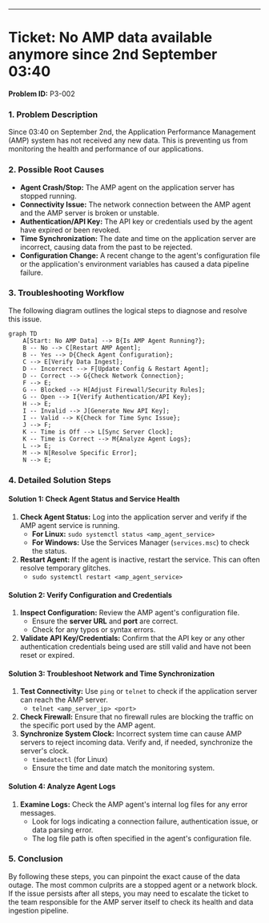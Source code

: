 
-----

# Ticket: No AMP data available anymore since 2nd September 03:40

**Problem ID:** P3-002

### 1\. Problem Description

Since 03:40 on September 2nd, the Application Performance Management (AMP) system has not received any new data. This is preventing us from monitoring the health and performance of our applications.

### 2\. Possible Root Causes

  * **Agent Crash/Stop:** The AMP agent on the application server has stopped running.
  * **Connectivity Issue:** The network connection between the AMP agent and the AMP server is broken or unstable.
  * **Authentication/API Key:** The API key or credentials used by the agent have expired or been revoked.
  * **Time Synchronization:** The date and time on the application server are incorrect, causing data from the past to be rejected.
  * **Configuration Change:** A recent change to the agent's configuration file or the application's environment variables has caused a data pipeline failure.

### 3\. Troubleshooting Workflow

The following diagram outlines the logical steps to diagnose and resolve this issue.

```mermaid
graph TD
    A[Start: No AMP Data] --> B{Is AMP Agent Running?};
    B -- No --> C[Restart AMP Agent];
    B -- Yes --> D{Check Agent Configuration};
    C --> E[Verify Data Ingest];
    D -- Incorrect --> F[Update Config & Restart Agent];
    D -- Correct --> G{Check Network Connection};
    F --> E;
    G -- Blocked --> H[Adjust Firewall/Security Rules];
    G -- Open --> I{Verify Authentication/API Key};
    H --> E;
    I -- Invalid --> J[Generate New API Key];
    I -- Valid --> K{Check for Time Sync Issue};
    J --> F;
    K -- Time is Off --> L[Sync Server Clock];
    K -- Time is Correct --> M{Analyze Agent Logs};
    L --> E;
    M --> N[Resolve Specific Error];
    N --> E;
```

### 4\. Detailed Solution Steps

#### Solution 1: Check Agent Status and Service Health

1.  **Check Agent Status:** Log into the application server and verify if the AMP agent service is running.
      * **For Linux:** `sudo systemctl status <amp_agent_service>`
      * **For Windows:** Use the Services Manager (`services.msc`) to check the status.
2.  **Restart Agent:** If the agent is inactive, restart the service. This can often resolve temporary glitches.
      * `sudo systemctl restart <amp_agent_service>`

#### Solution 2: Verify Configuration and Credentials

1.  **Inspect Configuration:** Review the AMP agent's configuration file.
      * Ensure the **server URL** and **port** are correct.
      * Check for any typos or syntax errors.
2.  **Validate API Key/Credentials:** Confirm that the API key or any other authentication credentials being used are still valid and have not been reset or expired.

#### Solution 3: Troubleshoot Network and Time Synchronization

1.  **Test Connectivity:** Use `ping` or `telnet` to check if the application server can reach the AMP server.
      * `telnet <amp_server_ip> <port>`
2.  **Check Firewall:** Ensure that no firewall rules are blocking the traffic on the specific port used by the AMP agent.
3.  **Synchronize System Clock:** Incorrect system time can cause AMP servers to reject incoming data. Verify and, if needed, synchronize the server's clock.
      * `timedatectl` (for Linux)
      * Ensure the time and date match the monitoring system.

#### Solution 4: Analyze Agent Logs

1.  **Examine Logs:** Check the AMP agent's internal log files for any error messages.
      * Look for logs indicating a connection failure, authentication issue, or data parsing error.
      * The log file path is often specified in the agent's configuration file.

### 5\. Conclusion

By following these steps, you can pinpoint the exact cause of the data outage. The most common culprits are a stopped agent or a network block. If the issue persists after all steps, you may need to escalate the ticket to the team responsible for the AMP server itself to check its health and data ingestion pipeline.
